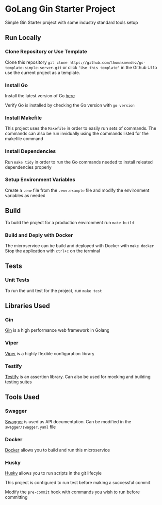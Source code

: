 # GoLang Gin Starter Project

Simple Gin Starter project with some industry standard tools setup

## Run Locally

### Clone Repository or Use Template

Clone this repository `git clone https://github.com/thomasmendez/go-template-simple-server.git` or click `'Use this template'` in the Github UI to use the current project as a template.

### Install Go

Install the latest version of Go [here](https://go.dev/doc/install)

Verify Go is installed by checking the Go version with `go version`

### Install Makefile

This project uses the `Makefile` in order to easily run sets of commands. The commands can also be run invidually using the commands listed for the makefile command

### Install Dependencies

Run `make tidy` in order to run the Go commands needed to install releated dependencies properly

### Setup Environment Variables

Create a `.env` file from the `.env.example` file and modify the environment variables as needed

## Build

To build the project for a production environment run `make build`

### Build and Deply with Docker

The microservice can be build and deployed with Docker with `make docker`
Stop the application with `ctrl+c` on the terminal

## Tests

### Unit Tests

To run the unit test for the project, run `make test`

## Libraries Used

### Gin

[Gin](https://github.com/gin-gonic/gin) is a high performance web framework in Golang

### Viper

[Viper](https://github.com/spf13/viper) is a highly flexible configuration library

### Testify

[Testify](https://github.com/stretchr/testify) is an assertion library. Can also be used for mocking and building testing suites

## Tools Used

### Swagger

[Swagger](https://swagger.io/) is used as API documentation. Can be modified in the `swagger/swagger.yaml` file

### Docker

[Docker](https://www.docker.com/) allows you to build and run this microservice

### Husky

[Husky](https://github.com/automation-co/husky) allows you to run scripts in the git lifecyle

This project is configured to run test before making a successful commit

Modify the `pre-commit` hook with commands you wish to run before committing
